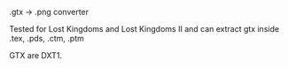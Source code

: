 .gtx → .png converter

Tested for Lost Kingdoms and Lost Kingdoms II and can extract gtx inside .tex, .pds, .ctm, .ptm

GTX are DXT1.